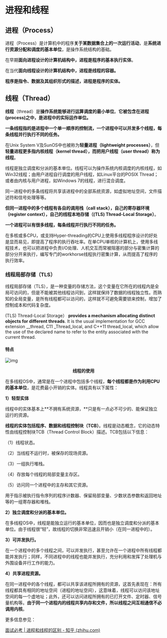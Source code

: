 # 进程和线程

## 进程（Process）

进程（Process）是计算机中的程序**关于某数据集合上的一次运行活动**，是**系统进行资源分配和调度的基本单位**，是操作系统结构的基础。

在早期**面向进程设计的计算机结构中，进程是程序的基本执行实体**。

在当代**面向线程设计的计算机结构中，进程是线程的容器。**

**程序是指令、数据及其组织形式的描述，进程是程序的实体。**

## 线程（Thread）

**线程**（thread）是**操作系统能够进行运算调度的最小单位**。**它被包含在进程(process)之中，是进程中的实际运作单位。**

**一条线程指的是进程中一个单一顺序的控制流，一个进程中可以并发多个线程，每条线程并行执行不同的任务。**

在Unix System V及SunOS中也被称为**轻量进程（lightweight processes）**，但**轻量进程更多指内核线程（kernel thread），而把用户线程（user thread）称为线程**。

线程是独立调度和分派的基本单位。线程可以为操作系统内核调度的内核线程，如Win32线程；由用户进程自行调度的用户线程，如Linux平台的POSIX Thread；或者由内核与用户进程，如Windows 7的线程，进行混合调度。

同一进程中的多条线程将共享该进程中的全部系统资源，如虚拟地址空间，文件描述符和信号处理等等。

**但同一进程中的多个线程有各自的调用栈（call stack），自己的寄存器环境（register context），自己的线程本地存储（(TLS) Thread-Local Storage）**。

**一个进程可以有很多线程，每条线程并行执行不同的任务。**

在多核或多CPU，或支持Hyper-threading的CPU上使用多线程程序设计的好处是显而易见，即提高了程序的执行吞吐率。在单CPU单核的计算机上，使用多线程技术，也可以把进程中负责I/O处理、人机交互而常被阻塞的部分与密集计算的部分分开来执行，编写专门的workhorse线程执行密集计算，从而提高了程序的执行效率。

### 线程局部存储（TLS）

线程局部存储（TLS），是一种变量的存储方法，这个变量在它所在的线程内是全局可访问的，但是不能被其他线程访问到，这样就保持了数据的线程独立性。而熟知的全局变量，是所有线程都可以访问的，这样就不可避免需要锁来控制，增加了控制成本和代码复杂度。

(TLS) Thread-Local Storage） **provides a mechanism allocating distinct objects for different threads**. It is the usual implementation for GCC extension __thread, C11 _Thread_local, and C++11 thread_local, which allow the use of the declared name to refer to the entity associated with the current thread.

#### 特点

![img](https://i.loli.net/2021/08/31/Sb9rCKYnjJ8NMI2.gif)

<center><b>线程的使用</b></center>

在多线程OS中，通常是在一个进程中包括多个线程，**每个线程都是作为利用CPU的基本单位**，是花费最小开销的实体。线程具有以下属性：

**1）轻型实体**

线程中的实体基本上**不拥有系统资源，**只是有一点必不可少的、能保证独立运行的资源。

**线程的实体包括程序、数据和线程控制块（TCB）**。线程是动态概念，它的动态特性由线程控制块TCB（Thread Control Block）描述。TCB包括以下信息：

（1）线程状态。

（2）当线程不运行时，被保存的现场资源。

（3）一组执行堆栈。

（4）存放每个线程的局部变量主存区。

（5）访问同一个进程中的主存和其它资源。

用于指示被执行指令序列的程序计数器、保留局部变量、少数状态参数和返回地址等的一组寄存器和堆栈。

**2）独立调度和分派的基本单位。**

在多线程OS中，线程是能独立运行的基本单位，因而也是独立调度和分派的基本单位。由于线程很“轻”，故线程的切换非常迅速且开销小（在同一进程中的）。

**3）可并发执行。**

在一个进程中的多个线程之间，可以并发执行，甚至允许在一个进程中所有线程都能并发执行；同样，不同进程中的线程也能并发执行，充分利用和发挥了处理机与外围设备并行工作的能力。

**4）共享进程资源。**

在同一进程中的各个线程，都可以共享该进程所拥有的资源，这首先表现在：所有线程都具有相同的地址空间（进程的地址空间），这意味着，线程可以访问该地址空间的每一个虚地址；此外，还可以访问进程所拥有的已打开文件、定时器、信号量机构等。**由于同一个进程内的线程共享内存和文件，所以线程之间互相通信不必调用内核**。

更多信息参见：

[面试必考 | 进程和线程的区别 - 知乎 (zhihu.com)](https://zhuanlan.zhihu.com/p/114453309)